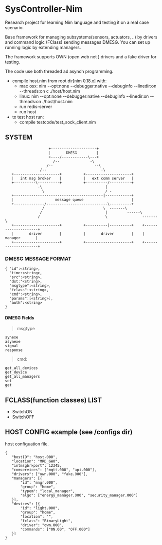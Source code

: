# SysController-Nim
Research project for learning Nim language and testing it on a real case scenario.

Base framework for managing subsystems(sensors, actuators, ..) by drivers and command logic (FClass) sending messages DMESG. You can set up running logic by extending  managers.

The framework supports OWN (open web net ) drivers and a fake driver for testing.

The code use both threaded ad asynch programming.

* compile host.nim from root dir[nim 0.18.x] with:
    * mac osx: nim --opt:none --debugger:native --debuginfo --linedir:on --threads:on c ./host/host.nim
    * linux: nim --opt:none --debugger:native --debuginfo --linedir:on --threads:on  ./host/host.nim
    * run redis-server
    * run host
* to test host run:
    * compile testcode/test_sock_client.nim


##  SYSTEM


```
                    +---------------------+                                           
                    |       DMESG         |                                           
                    +----/------------\---+                                           
                      /--              -\                                             
                   /--                   --\                                          
                /--                         -\                                        
   +---------------------+          +---------------------+                           
   |   int msg broker    |          |   ext comm server   |                           
   +----------\----------+          +----------/----------+                           
               -\                             |                                       
                 \                            / -                                     
   +-----------------------------------------|------------+                           
   |                   message queue                      |                           
   +--------------/----------------------------\----------+                           
                 /                           \  -------\                              
                /                             |         ------\                       
               /                              \                -------\               
   +---------------------+          +----------|----------+    +---------------------+
   |       driver        |          |       driver        |    |       manager       |
   +---------------------+          +---------------------+    +---------------------+

 ```


### DMESG  MESSAGE FORMAT

```
{ "id":<string>,
  "time:<string>,
  "src":<string>,
  "dst:"<string>,
  "msgtype":<string>,
  "fclass":<string>,
  "cmd":<string>,
  "params":[<string>],
  "auth":<string>
}
```
#### DMESG Fields

>msgtype
```
synexe
asynexe
signal
response
```

>cmd:
```
get_all_devices
get_device
get_all_managers
set 
get
```

## FCLASS(function classes)  LIST
* SwitchON
* SwitchOFF

## HOST CONFIG example (see /configs dir)

host configuation file.

 ```
{
    "hostID": "host-000",
    "location": "MRD_GW0",
    "intmsgbrkport": 12345,
    "comservices": ["mqtt.000", "api.000"],
    "drivers": ["own.000", "fake.000"],
    "managers": [{
        "id": "mngr.000",
        "group": "home",
        "typem": "local_manager",
        "algo": ["energy_manager.000", "security_manager.000"]
    }],
    "devices": [{
        "id": "light.000",
        "group": "home",
        "location": "",
        "fclass": "BinaryLight",
        "driver": "own.000",
        "commands": ["ON.00", "OFF.000"]
    }]
}
 ```